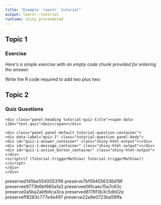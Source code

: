 ```yaml
---
title: "Example `learnr` tutorial"
output: learnr::tutorial
runtime: shiny_prerendered
---
```





## Topic 1

### Exercise 

*Here's a simple exercise with an empty code chunk provided for entering the answer.*

Write the R code required to add two plus two:

<div class="tutorial-exercise" data-label="two-plus-two" data-completion="1" data-diagnostics="1" data-startover="1" data-lines="0"><script type="application/json" data-ui-opts="1">{"engine":"r","has_checker":false,"caption":"<span data-i18n=\"text.enginecap\" data-i18n-opts=\"{&quot;engine&quot;:&quot;R&quot;}\">R Code<\/span>"}</script></div>


## Topic 2

### Quiz Questions


```{=html}
<div class="panel-heading tutorial-quiz-title"><span data-i18n="text.quiz">Quiz</span></div>
```

```{=html}
<div class="panel panel-default tutorial-question-container">
<div data-label="quiz-1" class="tutorial-question panel-body">
<div id="quiz-1-answer_container" class="shiny-html-output"></div>
<div id="quiz-1-message_container" class="shiny-html-output"></div>
<div id="quiz-1-action_button_container" class="shiny-html-output"></div>
<script>if (Tutorial.triggerMathJax) Tutorial.triggerMathJax()</script>
</div>
</div>
```

preserved145be55400531f6
preserve7bf594556336d19f
preservee9773b6bf660a1a3
preservee06fcaec15a7c63c
preserve0a5ba2abfb6ca3ca
preserved8176f3b3c5db02e
preserveff8283c777e4e497
preserve22a9e0723ba59ffa

<!--html_preserve-->
<script type="application/shiny-prerendered" data-context="dependencies">
{"type":"list","attributes":{},"value":[{"type":"list","attributes":{"names":{"type":"character","attributes":{},"value":["name","version","src","meta","script","stylesheet","head","attachment","package","all_files","pkgVersion"]},"class":{"type":"character","attributes":{},"value":["html_dependency"]}},"value":[{"type":"character","attributes":{},"value":["header-attrs"]},{"type":"character","attributes":{},"value":["2.24"]},{"type":"list","attributes":{"names":{"type":"character","attributes":{},"value":["file"]}},"value":[{"type":"character","attributes":{},"value":["rmd/h/pandoc"]}]},{"type":"NULL"},{"type":"character","attributes":{},"value":["header-attrs.js"]},{"type":"NULL"},{"type":"NULL"},{"type":"NULL"},{"type":"character","attributes":{},"value":["rmarkdown"]},{"type":"logical","attributes":{},"value":[true]},{"type":"character","attributes":{},"value":["2.24"]}]},{"type":"list","attributes":{"names":{"type":"character","attributes":{},"value":["name","version","src","meta","script","stylesheet","head","attachment","package","all_files","pkgVersion"]},"class":{"type":"character","attributes":{},"value":["html_dependency"]}},"value":[{"type":"character","attributes":{},"value":["jquery"]},{"type":"character","attributes":{},"value":["3.6.0"]},{"type":"list","attributes":{"names":{"type":"character","attributes":{},"value":["file"]}},"value":[{"type":"character","attributes":{},"value":["lib/3.6.0"]}]},{"type":"NULL"},{"type":"character","attributes":{},"value":["jquery-3.6.0.min.js"]},{"type":"NULL"},{"type":"NULL"},{"type":"NULL"},{"type":"character","attributes":{},"value":["jquerylib"]},{"type":"logical","attributes":{},"value":[true]},{"type":"character","attributes":{},"value":["0.1.4"]}]},{"type":"list","attributes":{"names":{"type":"character","attributes":{},"value":["name","version","src","meta","script","stylesheet","head","attachment","package","all_files","pkgVersion"]},"class":{"type":"character","attributes":{},"value":["html_dependency"]}},"value":[{"type":"character","attributes":{},"value":["bootstrap"]},{"type":"character","attributes":{},"value":["3.3.5"]},{"type":"list","attributes":{"names":{"type":"character","attributes":{},"value":["file"]}},"value":[{"type":"character","attributes":{},"value":["rmd/h/bootstrap"]}]},{"type":"list","attributes":{"names":{"type":"character","attributes":{},"value":["viewport"]}},"value":[{"type":"character","attributes":{},"value":["width=device-width, initial-scale=1"]}]},{"type":"character","attributes":{},"value":["js/bootstrap.min.js","shim/html5shiv.min.js","shim/respond.min.js"]},{"type":"character","attributes":{},"value":["css/cerulean.min.css"]},{"type":"character","attributes":{},"value":["<style>h1 {font-size: 34px;}\n       h1.title {font-size: 38px;}\n       h2 {font-size: 30px;}\n       h3 {font-size: 24px;}\n       h4 {font-size: 18px;}\n       h5 {font-size: 16px;}\n       h6 {font-size: 12px;}\n       code {color: inherit; background-color: rgba(0, 0, 0, 0.04);}\n       pre:not([class]) { background-color: white }<\/style>"]},{"type":"NULL"},{"type":"character","attributes":{},"value":["rmarkdown"]},{"type":"logical","attributes":{},"value":[true]},{"type":"character","attributes":{},"value":["2.24"]}]},{"type":"list","attributes":{"names":{"type":"character","attributes":{},"value":["name","version","src","meta","script","stylesheet","head","attachment","package","all_files","pkgVersion"]},"class":{"type":"character","attributes":{},"value":["html_dependency"]}},"value":[{"type":"character","attributes":{},"value":["pagedtable"]},{"type":"character","attributes":{},"value":["1.1"]},{"type":"list","attributes":{"names":{"type":"character","attributes":{},"value":["file"]}},"value":[{"type":"character","attributes":{},"value":["rmd/h/pagedtable-1.1"]}]},{"type":"NULL"},{"type":"character","attributes":{},"value":["js/pagedtable.js"]},{"type":"character","attributes":{},"value":["css/pagedtable.css"]},{"type":"NULL"},{"type":"NULL"},{"type":"character","attributes":{},"value":["rmarkdown"]},{"type":"logical","attributes":{},"value":[true]},{"type":"character","attributes":{},"value":["2.24"]}]},{"type":"list","attributes":{"names":{"type":"character","attributes":{},"value":["name","version","src","meta","script","stylesheet","head","attachment","package","all_files","pkgVersion"]},"class":{"type":"character","attributes":{},"value":["html_dependency"]}},"value":[{"type":"character","attributes":{},"value":["highlightjs"]},{"type":"character","attributes":{},"value":["9.12.0"]},{"type":"list","attributes":{"names":{"type":"character","attributes":{},"value":["file"]}},"value":[{"type":"character","attributes":{},"value":["rmd/h/highlightjs"]}]},{"type":"NULL"},{"type":"character","attributes":{},"value":["highlight.js"]},{"type":"character","attributes":{},"value":["textmate.css"]},{"type":"NULL"},{"type":"NULL"},{"type":"character","attributes":{},"value":["rmarkdown"]},{"type":"logical","attributes":{},"value":[true]},{"type":"character","attributes":{},"value":["2.24"]}]},{"type":"list","attributes":{"names":{"type":"character","attributes":{},"value":["name","version","src","meta","script","stylesheet","head","attachment","package","all_files","pkgVersion"]},"class":{"type":"character","attributes":{},"value":["html_dependency"]}},"value":[{"type":"character","attributes":{},"value":["tutorial"]},{"type":"character","attributes":{},"value":["0.11.4"]},{"type":"list","attributes":{"names":{"type":"character","attributes":{},"value":["file"]}},"value":[{"type":"character","attributes":{},"value":["lib/tutorial"]}]},{"type":"NULL"},{"type":"character","attributes":{},"value":["tutorial.js"]},{"type":"character","attributes":{},"value":["tutorial.css"]},{"type":"NULL"},{"type":"NULL"},{"type":"character","attributes":{},"value":["learnr"]},{"type":"logical","attributes":{},"value":[true]},{"type":"character","attributes":{},"value":["0.11.4"]}]},{"type":"list","attributes":{"names":{"type":"character","attributes":{},"value":["name","version","src","meta","script","stylesheet","head","attachment","package","all_files","pkgVersion"]},"class":{"type":"character","attributes":{},"value":["html_dependency"]}},"value":[{"type":"character","attributes":{},"value":["i18n"]},{"type":"character","attributes":{},"value":["21.6.10"]},{"type":"list","attributes":{"names":{"type":"character","attributes":{},"value":["file"]}},"value":[{"type":"character","attributes":{},"value":["lib/i18n"]}]},{"type":"NULL"},{"type":"character","attributes":{},"value":["i18next.min.js","tutorial-i18n-init.js"]},{"type":"NULL"},{"type":"character","attributes":{},"value":["<script id=\"i18n-cstm-trns\" type=\"application/json\">{\"language\":\"en\",\"resources\":{\"en\":{\"translation\":{\"button\":{\"runcode\":\"Run Code\",\"runcodetitle\":\"$t(button.runcode) ({{kbd}})\",\"hint\":\"Hint\",\"hint_plural\":\"Hints\",\"hinttitle\":\"$t(button.hint)\",\"hintnext\":\"Next Hint\",\"hintprev\":\"Previous Hint\",\"solution\":\"Solution\",\"solutiontitle\":\"$t(button.solution)\",\"copyclipboard\":\"Copy to Clipboard\",\"startover\":\"Start Over\",\"startovertitle\":\"$t(button.startover)\",\"continue\":\"Continue\",\"submitanswer\":\"Submit Answer\",\"submitanswertitle\":\"$t(button.submitanswer)\",\"previoustopic\":\"Previous Topic\",\"nexttopic\":\"Next Topic\",\"questionsubmit\":\"$t(button.submitanswer)\",\"questiontryagain\":\"Try Again\"},\"text\":{\"startover\":\"Start Over\",\"areyousure\":\"Are you sure you want to start over? (all exercise progress will be reset)\",\"youmustcomplete\":\"You must complete the\",\"exercise\":\"exercise\",\"exercise_plural\":\"exercises\",\"inthissection\":\"in this section before continuing.\",\"code\":\"Code\",\"enginecap\":\"{{engine}} $t(text.code)\",\"quiz\":\"Quiz\",\"blank\":\"blank\",\"blank_plural\":\"blanks\",\"exercisecontainsblank\":\"This exercise contains {{count}} $t(text.blank).\",\"pleasereplaceblank\":\"Please replace {{blank}} with valid code.\",\"unparsable\":\"It looks like this might not be valid R code. R cannot determine how to turn your text into a complete command. You may have forgotten to fill in a blank, to remove an underscore, to include a comma between arguments, or to close an opening <code>&quot;<\\/code>, <code>'<\\/code>, <code>(<\\/code> or <code>{<\\/code> with a matching <code>&quot;<\\/code>, <code>'<\\/code>, <code>)<\\/code> or <code>}<\\/code>.\\n\",\"unparsablequotes\":\"<p>It looks like your R code contains specially formatted quotation marks or &quot;curly&quot; quotes (<code>{{character}}<\\/code>) around character strings, making your code invalid. R requires character values to be contained in straight quotation marks (<code>&quot;<\\/code> or <code>'<\\/code>).<\\/p> {{code}} <p>Don't worry, this is a common source of errors when you copy code from another app that applies its own formatting to text. You can try replacing the code on that line with the following. There may be other places that need to be fixed, too.<\\/p> {{suggestion}}\\n\",\"unparsableunicode\":\"<p>It looks like your R code contains an unexpected special character (<code>{{character}}<\\/code>) that makes your code invalid.<\\/p> {{code}} <p>Sometimes your code may contain a special character that looks like a regular character, especially if you copy and paste the code from another app. Try deleting the special character from your code and retyping it manually.<\\/p>\\n\",\"unparsableunicodesuggestion\":\"<p>It looks like your R code contains an unexpected special character (<code>{{character}}<\\/code>) that makes your code invalid.<\\/p> {{code}} <p>Sometimes your code may contain a special character that looks like a regular character, especially if you copy and paste the code from another app. You can try replacing the code on that line with the following. There may be other places that need to be fixed, too.<\\/p> {{suggestion}}\\n\",\"and\":\"and\",\"or\":\"or\",\"listcomma\":\", \",\"oxfordcomma\":\",\"}}},\"fr\":{\"translation\":{\"button\":{\"runcode\":\"Lancer le Code\",\"runcodetitle\":\"$t(button.runcode) ({{kbd}})\",\"hint\":\"Indication\",\"hint_plural\":\"Indications\",\"hinttitle\":\"$t(button.hint)\",\"hintnext\":\"Indication Suivante\",\"hintprev\":\"Indication Précédente\",\"solution\":\"Solution\",\"solutiontitle\":\"$t(button.solution)\",\"copyclipboard\":\"Copier dans le Presse-papier\",\"startover\":\"Recommencer\",\"startovertitle\":\"$t(button.startover)\",\"continue\":\"Continuer\",\"submitanswer\":\"Soumettre\",\"submitanswertitle\":\"$t(button.submitanswer)\",\"previoustopic\":\"Chapitre Précédent\",\"nexttopic\":\"Chapitre Suivant\",\"questionsubmit\":\"$t(button.submitanswer)\",\"questiontryagain\":\"Réessayer\"},\"text\":{\"startover\":\"Recommencer\",\"areyousure\":\"Êtes-vous certains de vouloir recommencer? (La progression sera remise à zéro)\",\"youmustcomplete\":\"Vous devez d'abord compléter\",\"exercise\":\"l'exercice\",\"exercise_plural\":\"des exercices\",\"inthissection\":\"de cette section avec de continuer.\",\"code\":\"Code\",\"enginecap\":\"$t(text.code) {{engine}}\",\"quiz\":\"Quiz\",\"and\":\"et\",\"or\":\"ou\",\"oxfordcomma\":\"\"}}},\"es\":{\"translation\":{\"button\":{\"runcode\":\"Ejecutar código\",\"runcodetitle\":\"$t(button.runcode) ({{kbd}})\",\"hint\":\"Pista\",\"hint_plural\":\"Pistas\",\"hinttitle\":\"$t(button.hint)\",\"hintnext\":\"Siguiente pista\",\"hintprev\":\"Pista anterior\",\"solution\":\"Solución\",\"solutiontitle\":\"$t(button.solution)\",\"copyclipboard\":\"Copiar al portapapeles\",\"startover\":\"Reiniciar\",\"startovertitle\":\"$t(button.startover)\",\"continue\":\"Continuar\",\"submitanswer\":\"Enviar respuesta\",\"submitanswertitle\":\"$t(button.submitanswer)\",\"previoustopic\":\"Tema anterior\",\"nexttopic\":\"Tema siguiente\",\"questionsubmit\":\"$t(button.submitanswer)\",\"questiontryagain\":\"Volver a intentar\"},\"text\":{\"startover\":\"Reiniciar\",\"areyousure\":\"¿De verdad quieres empezar de nuevo? (todo el progreso del ejercicio se perderá)\",\"youmustcomplete\":\"Debes completar\",\"exercise\":\"el ejercicio\",\"exercise_plural\":\"los ejercicios\",\"inthissection\":\"en esta sección antes de continuar.\",\"code\":\"Código\",\"enginecap\":\"$t(text.code) {{engine}}\",\"quiz\":\"Cuestionario\",\"and\":\"y\",\"or\":\"o\",\"oxfordcomma\":\"\"}}},\"pt\":{\"translation\":{\"button\":{\"runcode\":\"Executar código\",\"runcodetitle\":\"$t(button.runcode) ({{kbd}})\",\"hint\":\"Dica\",\"hint_plural\":\"Dicas\",\"hinttitle\":\"$t(button.hint)\",\"hintnext\":\"Próxima dica\",\"hintprev\":\"Dica anterior\",\"solution\":\"Solução\",\"solutiontitle\":\"$t(button.solution)\",\"copyclipboard\":\"Copiar para a área de transferência\",\"startover\":\"Reiniciar\",\"startovertitle\":\"$t(button.startover)\",\"continue\":\"Continuar\",\"submitanswer\":\"Enviar resposta\",\"submitanswertitle\":\"$t(button.submitanswer)\",\"previoustopic\":\"Tópico anterior\",\"nexttopic\":\"Próximo tópico\",\"questionsubmit\":\"$t(button.submitanswer)\",\"questiontryagain\":\"Tentar novamente\"},\"text\":{\"startover\":\"Reiniciar\",\"areyousure\":\"Tem certeza que deseja começar novamente? (todo o progresso feito será perdido)\",\"youmustcomplete\":\"Você deve completar\",\"exercise\":\"o exercício\",\"exercise_plural\":\"os exercícios\",\"inthissection\":\"nesta seção antes de continuar.\",\"code\":\"Código\",\"enginecap\":\"$t(text.code) {{engine}}\",\"quiz\":\"Quiz\",\"and\":\"e\",\"or\":\"ou\",\"oxfordcomma\":\"\"}}},\"tr\":{\"translation\":{\"button\":{\"runcode\":\"Çalıştırma Kodu\",\"runcodetitle\":\"$t(button.runcode) ({{kbd}})\",\"hint\":\"Ipucu\",\"hint_plural\":\"İpuçları\",\"hinttitle\":\"$t(button.hint)\",\"hintnext\":\"Sonraki İpucu\",\"hintprev\":\"Önceki İpucu\",\"solution\":\"Çözüm\",\"solutiontitle\":\"$t(button.solution)\",\"copyclipboard\":\"Pano'ya Kopyala\",\"startover\":\"Baştan Başlamak\",\"startovertitle\":\"$t(button.startover)\",\"continue\":\"Devam et\",\"submitanswer\":\"Cevabı onayla\",\"submitanswertitle\":\"$t(button.submitanswer)\",\"previoustopic\":\"Önceki Konu\",\"nexttopic\":\"Sonraki Konu\",\"questionsubmit\":\"$t(button.submitanswer)\",\"questiontryagain\":\"Tekrar Deneyin\"},\"text\":{\"startover\":\"Baştan Başlamak\",\"areyousure\":\"Baştan başlamak istediğinizden emin misiniz? (tüm egzersiz ilerlemesi kaybolacak)\",\"youmustcomplete\":\"Tamamlamalısın\",\"exercise\":\"egzersiz\",\"exercise_plural\":\"egzersizler\",\"inthissection\":\"devam etmeden önce bu bölümde\",\"code\":\"Kod\",\"enginecap\":\"$t(text.code) {{engine}}\",\"quiz\":\"Sınav\",\"oxfordcomma\":\"\"}}},\"emo\":{\"translation\":{\"button\":{\"runcode\":\"🏃\",\"runcodetitle\":\"$t(button.runcode) ({{kbd}})\",\"hint\":\"💡\",\"hint_plural\":\"$t(button.hint)\",\"hinttitle\":\"$t(button.hint)\",\"solution\":\"🎯\",\"solutiontitle\":\"$t(button.solution)\",\"copyclipboard\":\"📋\",\"startover\":\"⏮\",\"startovertitle\":\"Start Over\",\"continue\":\"✅\",\"submitanswer\":\"🆗\",\"submitanswertitle\":\"Submit Answer\",\"previoustopic\":\"⬅\",\"nexttopic\":\"➡\",\"questionsubmit\":\"$t(button.submitanswer)\",\"questiontryagain\":\"🔁\"},\"text\":{\"startover\":\"⏮\",\"areyousure\":\"🤔\",\"youmustcomplete\":\"⚠️ 👉 🧑‍💻\",\"exercise\":\"\",\"exercise_plural\":\"\",\"inthissection\":\"\",\"code\":\"💻\",\"enginecap\":\"$t(text.code) {{engine}}\",\"oxfordcomma\":\"\"}}},\"eu\":{\"translation\":{\"button\":{\"runcode\":\"Kodea egikaritu\",\"runcodetitle\":\"$t(button.runcode) ({{kbd}})\",\"hint\":\"Laguntza\",\"hint_plural\":\"Laguntza\",\"hinttitle\":\"$t(button.hint)\",\"hintnext\":\"Aurreko laguntza\",\"hintprev\":\"Hurrengo laguntza\",\"solution\":\"Ebazpena\",\"solutiontitle\":\"$t(button.solution)\",\"copyclipboard\":\"Arbelean kopiatu\",\"startover\":\"Berrabiarazi\",\"startovertitle\":\"$t(button.startover)\",\"continue\":\"Jarraitu\",\"submitanswer\":\"Erantzuna bidali\",\"submitanswertitle\":\"$t(button.submitanswer)\",\"previoustopic\":\"Aurreko atala\",\"nexttopic\":\"Hurrengo atala\",\"questionsubmit\":\"$t(button.submitanswer)\",\"questiontryagain\":\"Berriro saiatu\"},\"text\":{\"startover\":\"Berrabiarazi\",\"areyousure\":\"Berriro hasi nahi duzu? (egindako lana galdu egingo da)\",\"youmustcomplete\":\"Aurrera egin baino lehen atal honetako\",\"exercise\":\"ariketa egin behar duzu.\",\"exercise_plural\":\"ariketak egin behar dituzu.\",\"inthissection\":\"\",\"code\":\"Kodea\",\"enginecap\":\"$t(text.code) {{engine}}\",\"quiz\":\"Galdetegia\",\"oxfordcomma\":\"\"}}},\"de\":{\"translation\":{\"button\":{\"runcode\":\"Code ausführen\",\"runcodetitle\":\"$t(button.runcode) ({{kbd}})\",\"hint\":\"Tipp\",\"hint_plural\":\"Tipps\",\"hinttitle\":\"$t(button.hint)\",\"hintnext\":\"Nächster Tipp\",\"hintprev\":\"Vorheriger Tipp\",\"solution\":\"Lösung\",\"solutiontitle\":\"$t(button.solution)\",\"copyclipboard\":\"In die Zwischenablage kopieren\",\"startover\":\"Neustart\",\"startovertitle\":\"$t(button.startover)\",\"continue\":\"Weiter\",\"submitanswer\":\"Antwort einreichen\",\"submitanswertitle\":\"$t(button.submitanswer)\",\"previoustopic\":\"Vorheriges Kapitel\",\"nexttopic\":\"Nächstes Kapitel\",\"questionsubmit\":\"$t(button.submitanswer)\",\"questiontryagain\":\"Nochmal versuchen\"},\"text\":{\"startover\":\"Neustart\",\"areyousure\":\"Bist du sicher, dass du neustarten willst? (der gesamte Lernfortschritt wird gelöscht)\",\"youmustcomplete\":\"Vervollstädinge\",\"exercise\":\"die Übung\",\"exercise_plural\":\"die Übungen\",\"inthissection\":\"in diesem Kapitel, bevor du fortfährst.\",\"code\":\"Code\",\"enginecap\":\"$t(text.code) {{engine}}\",\"quiz\":\"Quiz\",\"blank\":\"Lücke\",\"blank_plural\":\"Lücken\",\"pleasereplaceblank\":\"Bitte ersetze {{blank}} mit gültigem Code.\",\"unparsable\":\"Dies scheint kein gültiger R Code zu sein. R kann deinen Text nicht in einen gültigen Befehl übersetzen. Du hast vielleicht vergessen, die Lücke zu füllen, einen Unterstrich zu entfernen, ein Komma zwischen Argumente zu setzen oder ein eröffnendes <code>&quot;<\\/code>, <code>'<\\/code>, <code>(<\\/code> oder <code>{<\\/code> mit einem zugehörigen <code>&quot;<\\/code>, <code>'<\\/code>, <code>)<\\/code> oder <code>}<\\/code> zu schließen.\\n\",\"and\":\"und\",\"or\":\"oder\",\"listcomma\":\", \",\"oxfordcomma\":\",\"}}},\"ko\":{\"translation\":{\"button\":{\"runcode\":\"코드 실행\",\"runcodetitle\":\"$t(button.runcode) ({{kbd}})\",\"hint\":\"힌트\",\"hint_plural\":\"힌트들\",\"hinttitle\":\"$t(button.hint)\",\"hintnext\":\"다음 힌트\",\"hintprev\":\"이전 힌트\",\"solution\":\"솔루션\",\"solutiontitle\":\"$t(button.solution)\",\"copyclipboard\":\"클립보드에 복사\",\"startover\":\"재학습\",\"startovertitle\":\"$t(button.startover)\",\"continue\":\"다음 학습으로\",\"submitanswer\":\"정답 제출\",\"submitanswertitle\":\"$t(button.submitanswer)\",\"previoustopic\":\"이전 토픽\",\"nexttopic\":\"다음 토픽\",\"questionsubmit\":\"$t(button.submitanswer)\",\"questiontryagain\":\"재시도\"},\"text\":{\"startover\":\"재학습\",\"areyousure\":\"다시 시작 하시겠습니까? (모든 예제의 진행 정보가 재설정됩니다)\",\"youmustcomplete\":\"당신은 완료해야 합니다\",\"exercise\":\"연습문제\",\"exercise_plural\":\"연습문제들\",\"inthissection\":\"이 섹션을 실행하기 전에\",\"code\":\"코드\",\"enginecap\":\"$t(text.code) {{engine}}\",\"quiz\":\"퀴즈\",\"blank\":\"공백\",\"blank_plural\":\"공백들\",\"exercisecontainsblank\":\"이 연습문제에는 {{count}}개의 $t(text.blank)이 포함되어 있습니다.\",\"pleasereplaceblank\":\"{{blank}}를 유효한 코드로 바꾸십시오.\",\"unparsable\":\"이것은 유효한 R 코드가 아닐 수 있습니다. R은 텍스트를 완전한 명령으로 변환하는 방법을 결정할 수 없습니다. 당신은 공백이나 밑줄을 대체하여 채우기, 인수를 컴마로 구분하기, 또는 <code>&quot;<\\/code>, <code>'<\\/code>, <code>(<\\/code> , <code>{<\\/code>로 시작하는 구문을 닫는 <code>&quot;<\\/code>, <code>'<\\/code>, <code>)<\\/code>, <code>}<\\/code>을 잊었을 수도 있습니다.\\n\",\"and\":\"그리고\",\"or\":\"혹은\",\"listcomma\":\", \",\"oxfordcomma\":\"\"}}},\"zh\":{\"translation\":{\"button\":{\"runcode\":\"运行代码\",\"runcodetitle\":\"$t(button.runcode) ({{kbd}})\",\"hint\":\"提示\",\"hint_plural\":\"提示\",\"hinttitle\":\"$t(button.hint)\",\"hintnext\":\"下一个提示\",\"hintprev\":\"上一个提示\",\"solution\":\"答案\",\"solutiontitle\":\"$t(button.solution)\",\"copyclipboard\":\"复制到剪切板\",\"startover\":\"重新开始\",\"startovertitle\":\"$t(button.startover)\",\"continue\":\"继续\",\"submitanswer\":\"提交答案\",\"submitanswertitle\":\"$t(button.submitanswer)\",\"previoustopic\":\"上一专题\",\"nexttopic\":\"下一专题\",\"questionsubmit\":\"$t(button.submitanswer)\",\"questiontryagain\":\"再试一次\"},\"text\":{\"startover\":\"重置\",\"areyousure\":\"你确定要重新开始吗? (所有当前进度将被重置)\",\"youmustcomplete\":\"你必须完成\",\"exercise\":\"练习\",\"exercise_plural\":\"练习\",\"inthissection\":\"在进行本节之前\",\"code\":\"代码\",\"enginecap\":\"$t(text.code) {{engine}}\",\"quiz\":\"测试\",\"blank\":\"空\",\"blank_plural\":\"空\",\"exercisecontainsblank\":\"本练习包含{{count}}个$t(text.blank)\",\"pleasereplaceblank\":\"请在{{blank}}内填写恰当的代码\",\"unparsable\":\"这似乎不是有效的R代码。 R不知道如何将您的文本转换为完整的命令。 您是否忘了填空，忘了删除下划线，忘了在参数之间包含逗号，或者是忘了用<code>&quot;<\\/code>, <code>'<\\/code>, <code>)<\\/code>,<code>}<\\/code>来封闭<code>&quot;<\\/code>, <code>'<\\/code>, <code>(<\\/code>。 or <code>{<\\/code>。\\n\",\"unparsablequotes\":\"<p>您的R代码中似乎含有特殊格式的引号，或者弯引号(<code>{{character}}<\\/code>) 在字符串前后，在R中字符串应该被直引号(<code>&quot;<\\/code> 或者 <code>'<\\/code>)包裹。<\\/p> {{code}} <p>别担心，该错误经常在复制粘贴包含格式的代码时遇到， 您可以尝试将该行中的代码替换为以下代码，也许还有其他地方需要修改。<\\/p> {{suggestion}}\\n\",\"unparsableunicode\":\"<p>您的代码中似乎包含有异常字符(<code>{{character}}<\\/code>),导致代码无效。<\\/p> {{code}} <p>有时候你的代码可能含有看似正常字符的特殊字符，特别是当你复制粘贴其他来源代码的时候。 请试着删除这些特殊字符,重新输入<\\/p>\\n\",\"unparsableunicodesuggestion\":\"<p>您的代码中似乎包含有异常字符(<code>{{character}}<\\/code>),导致代码无效。<\\/p> {{code}} <p>有时候你的代码可能含有看似正常字符的特殊字符，特别是当你复制粘贴其他来源代码的时候。 请试着删除这些特殊字符,重新输入<\\/p>\\n\",\"and\":\"且\",\"or\":\"或\",\"listcomma\":\",\",\"oxfordcomma\":\",\"}}},\"pl\":{\"translation\":{\"button\":{\"runcode\":\"Uruchom kod\",\"runcodetitle\":\"$t(button.runcode) ({{kbd}})\",\"hint\":\"Podpowiedź\",\"hint_plural\":\"Podpowiedzi\",\"hinttitle\":\"$t(button.hint)\",\"hintnext\":\"Następna podpowiedź\",\"hintprev\":\"Poprzednia podpowiedź\",\"solution\":\"Rozwiązanie\",\"solutiontitle\":\"$t(button.solution)\",\"copyclipboard\":\"Kopiuj do schowka\",\"startover\":\"Zacznij od początku\",\"startovertitle\":\"$t(button.startover)\",\"continue\":\"Kontynuuj\",\"submitanswer\":\"Wyślij\",\"submitanswertitle\":\"$t(button.submitanswer)\",\"previoustopic\":\"Poprzednia sekcja\",\"nexttopic\":\"Następna sekcja\",\"questionsubmit\":\"$t(button.submitanswer)\",\"questiontryagain\":\"Spróbuj ponownie\"},\"text\":{\"startover\":\"Zacznij od początku\",\"areyousure\":\"Czy na pewno chcesz zacząć od początku? (cały postęp w zadaniu zostanie utracony)\",\"youmustcomplete\":\"Musisz ukończyć\",\"exercise\":\"ćwiczenie\",\"exercise_plural\":\"ćwiczenia\",\"inthissection\":\"w tej sekcji przed kontynuowaniem\",\"code\":\"Kod\",\"enginecap\":\"$t(text.code) {{engine}}\",\"quiz\":\"Quiz\",\"blank\":\"luka\",\"blank_plural\":\"luk(i)\",\"exercisecontainsblank\":\"To ćwiczenie zawiera {{count}} $t(text.blank).\",\"pleasereplaceblank\":\"Proszę uzupełnić {{blank}} prawidłowym kodem.\",\"unparsable\":\"Wygląda na to, że może to nie być prawidłowy kod R. R nie jest w stanie przetworzyć Twojego tekstu na polecenie. Mogłeś(-aś) zapomnieć wypełnić luki, usunąć podkreślnik, umieścić przecinka między argumentami, lub zamknąć znak <code>&quot;<\\/code>, <code>'<\\/code>, <code>(<\\/code> lub <code>{<\\/code> odpowiadającym <code>&quot;<\\/code>, <code>'<\\/code>, <code>)<\\/code> lub <code>}<\\/code>.\\n\",\"unparsablequotes\":\"<p>Wygląda na to, że Twój kod zawiera szczególnie sformatowane cudzysłowy lub cudzysłowy typograficzne (<code>{{character}}<\\/code>) przy ciągach znaków, co sprawia, że kod jest niepoprawny. R wymaga cudzysłowów prostych (<code>&quot;<\\/code> albo <code>'<\\/code>).<\\/p> {{code}} <p>Nie martw się, to powszechne źródło błędów, gdy kopiuje się kod z innego programu, który sam formatuje teskt. Możesz spróbować zastąpić swój kod następującym kodem. Mogą być też inne miejsca, które wymagają poprawienia.<\\/p> {{suggestion}}\\n\",\"unparsableunicode\":\"<p>Wygląda na to, że Twój kod zawiera niespodziewany znak specjalny (<code>{{character}}<\\/code>), co sprawia, że kod jest niepoprawny.<\\/p> {{code}} <p>Czasami Twój kod może zawierać znak specjalny, który wygląda jak zwykły znak, zwłaszcza jeśli kopiujesz kod z innego programu. Spróbuj usunąć znak specjalny i wpisać do ponownie ręcznie.<\\/p>\\n\",\"unparsableunicodesuggestion\":\"<p>Wygląda na to, że Twój kod zawiera niespodziewany znak specjalny (<code>{{character}}<\\/code>), co sprawia, że kod jest niepoprawny.<\\/p> {{code}} <p>Czasami Twój kod może zawierać znak specjalny, który wygląda jak zwykły znak, zwłaszcza jeśli kopiujesz kod z innego programu. Możesz spróbować zastąpić swój kod następującym kodem. Mogą być też inne miejsca, które wymagają poprawienia.<\\/p> {{suggestion}}\\n\",\"and\":\"i\",\"or\":\"lub\",\"listcomma\":\", \",\"oxfordcomma\":\"\"}}}}}<\/script>"]},{"type":"NULL"},{"type":"character","attributes":{},"value":["learnr"]},{"type":"logical","attributes":{},"value":[true]},{"type":"character","attributes":{},"value":["0.11.4"]}]},{"type":"list","attributes":{"names":{"type":"character","attributes":{},"value":["name","version","src","meta","script","stylesheet","head","attachment","package","all_files","pkgVersion"]},"class":{"type":"character","attributes":{},"value":["html_dependency"]}},"value":[{"type":"character","attributes":{},"value":["tutorial-format"]},{"type":"character","attributes":{},"value":["0.11.4"]},{"type":"list","attributes":{"names":{"type":"character","attributes":{},"value":["file"]}},"value":[{"type":"character","attributes":{},"value":["rmarkdown/templates/tutorial/resources"]}]},{"type":"NULL"},{"type":"character","attributes":{},"value":["tutorial-format.js"]},{"type":"character","attributes":{},"value":["tutorial-format.css","rstudio-theme.css"]},{"type":"NULL"},{"type":"NULL"},{"type":"character","attributes":{},"value":["learnr"]},{"type":"logical","attributes":{},"value":[true]},{"type":"character","attributes":{},"value":["0.11.4"]}]},{"type":"list","attributes":{"names":{"type":"character","attributes":{},"value":["name","version","src","meta","script","stylesheet","head","attachment","package","all_files","pkgVersion"]},"class":{"type":"character","attributes":{},"value":["html_dependency"]}},"value":[{"type":"character","attributes":{},"value":["jquery"]},{"type":"character","attributes":{},"value":["3.6.0"]},{"type":"list","attributes":{"names":{"type":"character","attributes":{},"value":["file"]}},"value":[{"type":"character","attributes":{},"value":["lib/3.6.0"]}]},{"type":"NULL"},{"type":"character","attributes":{},"value":["jquery-3.6.0.min.js"]},{"type":"NULL"},{"type":"NULL"},{"type":"NULL"},{"type":"character","attributes":{},"value":["jquerylib"]},{"type":"logical","attributes":{},"value":[true]},{"type":"character","attributes":{},"value":["0.1.4"]}]},{"type":"list","attributes":{"names":{"type":"character","attributes":{},"value":["name","version","src","meta","script","stylesheet","head","attachment","package","all_files","pkgVersion"]},"class":{"type":"character","attributes":{},"value":["html_dependency"]}},"value":[{"type":"character","attributes":{},"value":["navigation"]},{"type":"character","attributes":{},"value":["1.1"]},{"type":"list","attributes":{"names":{"type":"character","attributes":{},"value":["file"]}},"value":[{"type":"character","attributes":{},"value":["rmd/h/navigation-1.1"]}]},{"type":"NULL"},{"type":"character","attributes":{},"value":["tabsets.js"]},{"type":"NULL"},{"type":"NULL"},{"type":"NULL"},{"type":"character","attributes":{},"value":["rmarkdown"]},{"type":"logical","attributes":{},"value":[true]},{"type":"character","attributes":{},"value":["2.24"]}]},{"type":"list","attributes":{"names":{"type":"character","attributes":{},"value":["name","version","src","meta","script","stylesheet","head","attachment","package","all_files","pkgVersion"]},"class":{"type":"character","attributes":{},"value":["html_dependency"]}},"value":[{"type":"character","attributes":{},"value":["highlightjs"]},{"type":"character","attributes":{},"value":["9.12.0"]},{"type":"list","attributes":{"names":{"type":"character","attributes":{},"value":["file"]}},"value":[{"type":"character","attributes":{},"value":["rmd/h/highlightjs"]}]},{"type":"NULL"},{"type":"character","attributes":{},"value":["highlight.js"]},{"type":"character","attributes":{},"value":["default.css"]},{"type":"NULL"},{"type":"NULL"},{"type":"character","attributes":{},"value":["rmarkdown"]},{"type":"logical","attributes":{},"value":[true]},{"type":"character","attributes":{},"value":["2.24"]}]},{"type":"list","attributes":{"names":{"type":"character","attributes":{},"value":["name","version","src","meta","script","stylesheet","head","attachment","package","all_files","pkgVersion"]},"class":{"type":"character","attributes":{},"value":["html_dependency"]}},"value":[{"type":"character","attributes":{},"value":["jquery"]},{"type":"character","attributes":{},"value":["3.6.0"]},{"type":"list","attributes":{"names":{"type":"character","attributes":{},"value":["file"]}},"value":[{"type":"character","attributes":{},"value":["lib/3.6.0"]}]},{"type":"NULL"},{"type":"character","attributes":{},"value":["jquery-3.6.0.min.js"]},{"type":"NULL"},{"type":"NULL"},{"type":"NULL"},{"type":"character","attributes":{},"value":["jquerylib"]},{"type":"logical","attributes":{},"value":[true]},{"type":"character","attributes":{},"value":["0.1.4"]}]},{"type":"list","attributes":{"names":{"type":"character","attributes":{},"value":["name","version","src","meta","script","stylesheet","head","attachment","package","all_files","pkgVersion"]},"class":{"type":"character","attributes":{},"value":["html_dependency"]}},"value":[{"type":"character","attributes":{},"value":["font-awesome"]},{"type":"character","attributes":{},"value":["6.4.2"]},{"type":"list","attributes":{"names":{"type":"character","attributes":{},"value":["file"]}},"value":[{"type":"character","attributes":{},"value":["fontawesome"]}]},{"type":"NULL"},{"type":"NULL"},{"type":"character","attributes":{},"value":["css/all.min.css","css/v4-shims.min.css"]},{"type":"NULL"},{"type":"NULL"},{"type":"character","attributes":{},"value":["fontawesome"]},{"type":"logical","attributes":{},"value":[true]},{"type":"character","attributes":{},"value":["0.5.2"]}]},{"type":"list","attributes":{"names":{"type":"character","attributes":{},"value":["name","version","src","meta","script","stylesheet","head","attachment","package","all_files","pkgVersion"]},"class":{"type":"character","attributes":{},"value":["html_dependency"]}},"value":[{"type":"character","attributes":{},"value":["bootbox"]},{"type":"character","attributes":{},"value":["5.5.2"]},{"type":"list","attributes":{"names":{"type":"character","attributes":{},"value":["file"]}},"value":[{"type":"character","attributes":{},"value":["lib/bootbox"]}]},{"type":"NULL"},{"type":"character","attributes":{},"value":["bootbox.min.js"]},{"type":"NULL"},{"type":"NULL"},{"type":"NULL"},{"type":"character","attributes":{},"value":["learnr"]},{"type":"logical","attributes":{},"value":[true]},{"type":"character","attributes":{},"value":["0.11.4"]}]},{"type":"list","attributes":{"names":{"type":"character","attributes":{},"value":["name","version","src","meta","script","stylesheet","head","attachment","package","all_files","pkgVersion"]},"class":{"type":"character","attributes":{},"value":["html_dependency"]}},"value":[{"type":"character","attributes":{},"value":["idb-keyvalue"]},{"type":"character","attributes":{},"value":["3.2.0"]},{"type":"list","attributes":{"names":{"type":"character","attributes":{},"value":["file"]}},"value":[{"type":"character","attributes":{},"value":["lib/idb-keyval"]}]},{"type":"NULL"},{"type":"character","attributes":{},"value":["idb-keyval-iife-compat.min.js"]},{"type":"NULL"},{"type":"NULL"},{"type":"NULL"},{"type":"character","attributes":{},"value":["learnr"]},{"type":"logical","attributes":{},"value":[false]},{"type":"character","attributes":{},"value":["0.11.4"]}]},{"type":"list","attributes":{"names":{"type":"character","attributes":{},"value":["name","version","src","meta","script","stylesheet","head","attachment","package","all_files","pkgVersion"]},"class":{"type":"character","attributes":{},"value":["html_dependency"]}},"value":[{"type":"character","attributes":{},"value":["tutorial"]},{"type":"character","attributes":{},"value":["0.11.4"]},{"type":"list","attributes":{"names":{"type":"character","attributes":{},"value":["file"]}},"value":[{"type":"character","attributes":{},"value":["lib/tutorial"]}]},{"type":"NULL"},{"type":"character","attributes":{},"value":["tutorial.js"]},{"type":"character","attributes":{},"value":["tutorial.css"]},{"type":"NULL"},{"type":"NULL"},{"type":"character","attributes":{},"value":["learnr"]},{"type":"logical","attributes":{},"value":[true]},{"type":"character","attributes":{},"value":["0.11.4"]}]},{"type":"list","attributes":{"names":{"type":"character","attributes":{},"value":["name","version","src","meta","script","stylesheet","head","attachment","package","all_files","pkgVersion"]},"class":{"type":"character","attributes":{},"value":["html_dependency"]}},"value":[{"type":"character","attributes":{},"value":["ace"]},{"type":"character","attributes":{},"value":["1.10.1"]},{"type":"list","attributes":{"names":{"type":"character","attributes":{},"value":["file"]}},"value":[{"type":"character","attributes":{},"value":["lib/ace"]}]},{"type":"NULL"},{"type":"character","attributes":{},"value":["ace.js"]},{"type":"NULL"},{"type":"NULL"},{"type":"NULL"},{"type":"character","attributes":{},"value":["learnr"]},{"type":"logical","attributes":{},"value":[true]},{"type":"character","attributes":{},"value":["0.11.4"]}]},{"type":"list","attributes":{"names":{"type":"character","attributes":{},"value":["name","version","src","meta","script","stylesheet","head","attachment","package","all_files","pkgVersion"]},"class":{"type":"character","attributes":{},"value":["html_dependency"]}},"value":[{"type":"character","attributes":{},"value":["clipboardjs"]},{"type":"character","attributes":{},"value":["2.0.10"]},{"type":"list","attributes":{"names":{"type":"character","attributes":{},"value":["file"]}},"value":[{"type":"character","attributes":{},"value":["lib/clipboardjs"]}]},{"type":"NULL"},{"type":"character","attributes":{},"value":["clipboard.min.js"]},{"type":"NULL"},{"type":"NULL"},{"type":"NULL"},{"type":"character","attributes":{},"value":["learnr"]},{"type":"logical","attributes":{},"value":[true]},{"type":"character","attributes":{},"value":["0.11.4"]}]}]}
</script>
<!--/html_preserve-->
<!--html_preserve-->
<script type="application/shiny-prerendered" data-context="execution_dependencies">
{"type":"list","attributes":{"names":{"type":"character","attributes":{},"value":["packages"]}},"value":[{"type":"list","attributes":{"names":{"type":"character","attributes":{},"value":["packages","version"]},"class":{"type":"character","attributes":{},"value":["data.frame"]},"row.names":{"type":"integer","attributes":{},"value":[1,2,3,4,5,6,7,8,9,10,11,12,13,14,15,16,17,18,19,20,21,22,23,24,25,26,27,28,29,30,31,32,33,34,35,36,37,38,39,40,41,42,43,44,45]}},"value":[{"type":"character","attributes":{},"value":["backports","base","bslib","cachem","checkmate","cli","commonmark","compiler","datasets","digest","ellipsis","evaluate","fastmap","fontawesome","graphics","grDevices","htmltools","htmlwidgets","httpuv","jquerylib","jsonlite","knitr","later","learnr","lifecycle","magrittr","markdown","methods","mime","promises","R6","Rcpp","rlang","rmarkdown","rprojroot","rstudioapi","sass","shiny","stats","tools","utils","withr","xfun","xtable","yaml"]},{"type":"character","attributes":{},"value":["1.4.1","4.3.1","0.5.1","1.0.8","2.2.0","3.6.1","1.9.0","4.3.1","4.3.1","0.6.33","0.3.2","0.21","1.1.1","0.5.2","4.3.1","4.3.1","0.5.6","1.6.2","1.6.11","0.1.4","1.8.7","1.43","1.3.1","0.11.4","1.0.3","2.0.3","1.8","4.3.1","0.12","1.2.1","2.5.1","1.0.11","1.1.1","2.24","2.0.3","0.15.0","0.4.7","1.7.5","4.3.1","4.3.1","4.3.1","2.5.0","0.40","1.8-4","2.3.7"]}]}]}
</script>
<!--/html_preserve-->
